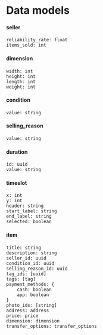 # Data models

#### seller

```
reliability_rate: float
items_sold: int
```

#### dimension

```
width: int
height: int
length: int
weight: int
```

#### condition

```
value: string
```

#### selling_reason

```
value: string
```

#### duration

```
id: uuid
value: string
```

#### timeslot

```
x: int
y: int
header: string
start_label: string
end_label: string
selected: boolean
```

#### item

```
title: string
description: string
seller_id: uuid
condition_id: uuid
selling_reason_id: uuid
tag_ids: [uuid]
tags: [tag]
payment_methods: {
    cash: boolean
    app: boolean
}
photo_ids: [string]
address: address
price: price
dimension: dimension
transfer_options: transfer_options
```

